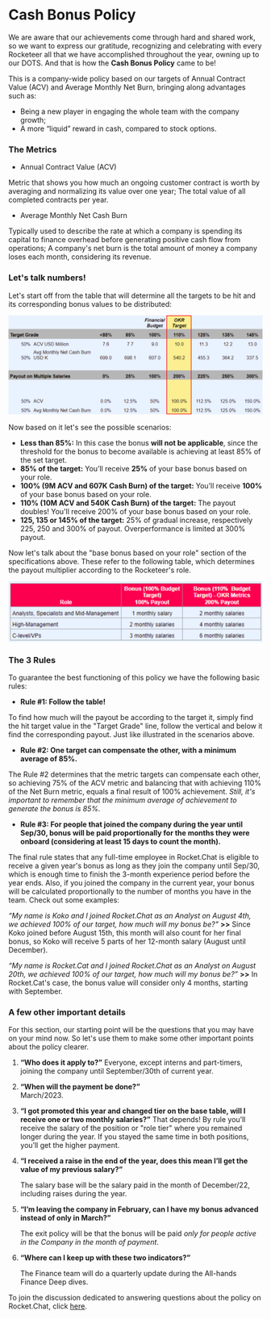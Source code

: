 # Cash Bonus Policy

We are aware that our achievements come through hard and shared work, so we want to express our gratitude, recognizing and celebrating with every Rocketeer all that we have accomplished throughout the year, owning up to our DOTS. And that is how the **Cash Bonus Policy** came to be!

This is a company-wide policy based on our targets of Annual Contract Value (ACV) and Average Monthly Net Burn, bringing along advantages such as:

* Being a new player in engaging the whole team with the company growth;
* A more “liquid” reward in cash, compared to stock options.

### The Metrics

* Annual Contract Value (ACV)

Metric that shows you how much an ongoing customer contract is worth by averaging and normalizing its value over one year; The total value of all completed contracts per year.

* Average Monthly Net Cash Burn

Typically used to describe the rate at which a company is spending its capital to finance overhead before generating positive cash flow from operations; A company's net burn is the total amount of money a company loses each month, considering its revenue.

### Let's talk numbers!

Let's start off from the table that will determine all the targets to be hit and its corresponding bonus values to be distributed:

![](<../../.gitbook/assets/Screenshot from 2022-02-21 16-21-45.png>)

Now based on it let's see the possible scenarios:

* **Less than 85%:** In this case the bonus **will not be applicable**, since the threshold for the bonus to become available is achieving at least 85% of the set target.&#x20;
* **85% of the target:** You’ll receive **25%** of your base bonus based on your role.&#x20;
* **100% (9M ACV and 607K Cash Burn) of the target:** You’ll receive **100%** of your base bonus based on your role.
* **110% (10M ACV and 540K Cash Burn) of the target:** The payout doubles! You'll receive 200% of your base bonus based on your role.
* **125, 135 or 145% of the target:** 25% of gradual increase, respectively 225, 250 and 300% of payout. Overperformance is limited at 300% payout.

Now let's talk about the "base bonus based on your role" section of the specifications above. These refer to the following table, which determines the payout multiplier according to the Rocketeer's role.

![](<../../.gitbook/assets/Screenshot from 2022-02-21 16-23-59.png>)

### The 3 Rules

To guarantee the best functioning of this policy we have the following basic rules:

* **Rule #1: Follow the table!**

To find how much will the payout be according to the target it, simply find the hit target value in the "Target Grade" line, follow the vertical and below it find the corresponding payout. Just like illustrated in the scenarios above.

* **Rule #2: One target can compensate the other, with a minimum average of 85%.**

The Rule #2 determines that the metric targets can compensate each other, so achieving 75% of the ACV metric and balancing that with achieving 110% of the Net Burn metric, equals a final result of 100% achievement. _Still, it's important to remember that the minimum average of achievement to generate the bonus is 85%._

* **Rule #3: For people that joined the company during the year until Sep/30, bonus will be paid proportionally for the months they were onboard (considering at least 15 days to count the month).**

The final rule states that any full-time employee in Rocket.Chat is eligible to receive a given year's bonus as long as they join the company until Sep/30, which is enough time to finish the 3-month experience period before the year ends. Also, if you joined the company in the current year, your bonus will be calculated proportionally to the number of months you have in the team. Check out some examples:

_“My name is Koko and I joined Rocket.Chat as an Analyst on August 4th, we achieved 100% of our target, how much will my bonus be?"_ **>>** Since Koko joined before August 15th, this month will also count for her final bonus, so Koko will receive 5 parts of her 12-month salary (August until December).

_“My name is Rocket.Cat and I joined Rocket.Chat as an Analyst on August 20th, we achieved 100% of our target, how much will my bonus be?”_ **>>** In Rocket.Cat's case, the bonus value will consider only 4 months, starting with September.

### A few other important details

For this section, our starting point will be the questions that you may have on your mind now. So let's use them to make some other important points about the policy clearer.

1. **“Who does it apply to?”** Everyone, except interns and part-timers, joining the company until September/30th of current year.
2. **“When will the payment be done?”**\
   March/2023.
3. **“I got promoted this year and changed tier on the base table, will I receive one or two monthly salaries?”** That depends! By rule you’ll receive the salary of the position or "role tier" where you remained longer during the year. If you stayed the same time in both positions, you’ll get the higher payment.
4.  **“I received a raise in the end of the year, does this mean I’ll get the value of my previous salary?”**

    The salary base will be the salary paid in the month of December/22, including raises during the year.
5.  **“I’m leaving the company in February, can I have my bonus advanced instead of only in March?”**

    The exit policy will be that the bonus will be paid _only for people active in the Company in the month of payment_.
6.  **“Where can I keep up with these two indicators?”**

    The Finance team will do a quarterly update during the All-hands Finance Deep dives.

To join the discussion dedicated to answering questions about the policy on Rocket.Chat, click [here](https://go.rocket.chat/invite?host=open.rocket.chat\&path=invite%2FtYXQNR).
